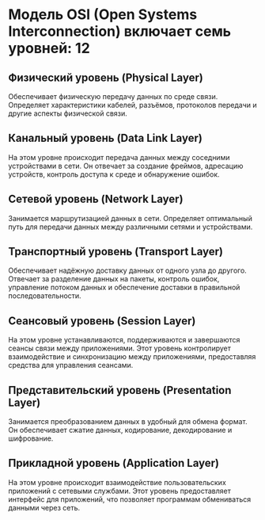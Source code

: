 # Модель OSI (Open Systems Interconnection) включает семь уровней: 12

## Физический уровень (Physical Layer)

Обеспечивает физическую передачу данных по среде связи. Определяет характеристики кабелей, разъёмов, протоколов передачи и другие аспекты физической связи.

## Канальный уровень (Data Link Layer)

На этом уровне происходит передача данных между соседними устройствами в сети. Он отвечает за создание фреймов, адресацию устройств, контроль доступа к среде и обнаружение ошибок.

## Сетевой уровень (Network Layer)

Занимается маршрутизацией данных в сети. Определяет оптимальный путь для передачи данных между различными сетями и устройствами.

## Транспортный уровень (Transport Layer)

Обеспечивает надёжную доставку данных от одного узла до другого. Отвечает за разделение данных на пакеты, контроль ошибок, управление потоком данных и обеспечение доставки в правильной последовательности.

## Сеансовый уровень (Session Layer)

На этом уровне устанавливаются, поддерживаются и завершаются сеансы связи между приложениями. Этот уровень контролирует взаимодействие и синхронизацию между приложениями, предоставляя средства для управления сеансами.

## Представительский уровень (Presentation Layer)

Занимается преобразованием данных в удобный для обмена формат. Он обеспечивает сжатие данных, кодирование, декодирование и шифрование.

## Прикладной уровень (Application Layer)

На этом уровне происходит взаимодействие пользовательских приложений с сетевыми службами. Этот уровень предоставляет интерфейс для приложений, что позволяет программам обмениваться данными через сеть.

